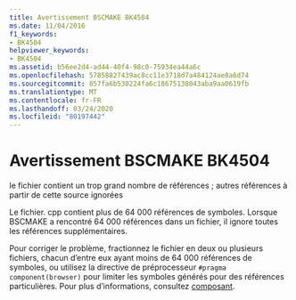 ```yaml
---
title: Avertissement BSCMAKE BK4504
ms.date: 11/04/2016
f1_keywords:
- BK4504
helpviewer_keywords:
- BK4504
ms.assetid: b56ee2d4-ad44-40f4-98c0-75934ea44a6c
ms.openlocfilehash: 57858827439ac8cc11e3718d7a484124ae8a6d74
ms.sourcegitcommit: 857fa6b530224fa6c18675138043aba9aa0619fb
ms.translationtype: MT
ms.contentlocale: fr-FR
ms.lasthandoff: 03/24/2020
ms.locfileid: "80197442"
---
```

# <a name="bscmake-warning-bk4504"></a>Avertissement BSCMAKE BK4504

le fichier contient un trop grand nombre de références ; autres références à partir de cette source ignorées

Le fichier. cpp contient plus de 64 000 références de symboles. Lorsque BSCMAKE a rencontré 64 000 références dans un fichier, il ignore toutes les références supplémentaires.

Pour corriger le problème, fractionnez le fichier en deux ou plusieurs fichiers, chacun d’entre eux ayant moins de 64 000 références de symboles, ou utilisez la directive de préprocesseur `#pragma component(browser)` pour limiter les symboles générés pour des références particulières. Pour plus d’informations, consultez [composant](../../preprocessor/component.md).

